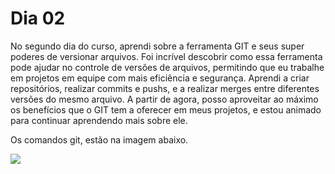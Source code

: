 # Dia 02

No segundo dia do curso, aprendi sobre a ferramenta GIT e seus super poderes de versionar arquivos. Foi incrível descobrir como essa ferramenta pode ajudar no controle de versões de arquivos, permitindo que eu trabalhe em projetos em equipe com mais eficiência e segurança. Aprendi a criar repositórios, realizar commits e pushs, e a realizar merges entre diferentes versões do mesmo arquivo. A partir de agora, posso aproveitar ao máximo os benefícios que o GIT tem a oferecer em meus projetos, e estou animado para continuar aprendendo mais sobre ele.

Os comandos git, estão na imagem abaixo.

![](/home/lipehottis/Documentos/Trybe/Comandos_Unix/Git_COMANDOS.jpg)

